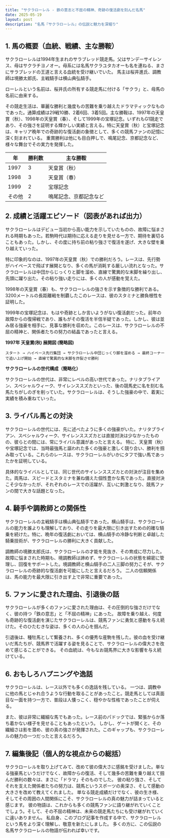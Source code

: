 ```yaml
---
title: "サクラローレル - 鉄の意志と不屈の精神、奇跡の復活劇を刻んだ名馬"
date: 2025-05-19
layout: post
description: "名馬『サクラローレル』の伝説と魅力を深堀り"
---
```


## 1. 馬の概要（血統、戦績、主な勝鞍）

サクラローレルは1994年生まれのサラブレッド競走馬。父はサンデーサイレンス、母はサクラチヨノオー。母系には名馬サクラユタカオーも名を連ねる、まさにサラブレッドの王道と言える血統を受け継いでいた。  馬主は桜井進氏、調教師は境勝太郎氏、主戦騎手は横山典弘騎手。

ローレルという名前は、桜井氏の所有する競走馬に付ける「サクラ」と、母馬の名前に由来する。

その競走生活は、華麗な勝利と幾度もの苦難を乗り越えたドラマティックなものであった。通算成績は29戦10勝、2着6回、3着5回。主な勝鞍は、1997年の天皇賞（秋）、1998年の天皇賞（春）、そして1999年の宝塚記念。いずれもG1競走であり、その強さを証明する輝かしい実績と言える。特に天皇賞（秋）と宝塚記念は、キャリア晩年での奇跡的な復活劇の象徴として、多くの競馬ファンの記憶に深く刻まれている。  重賞勝利は他にも目白押しで、鳴尾記念、京都記念など、様々な舞台でその実力を発揮した。

| 年 | 勝利数 | 主な勝鞍 |
|---|---|---|
| 1997 | 3 | 天皇賞（秋） |
| 1998 | 3 | 天皇賞（春） |
| 1999 | 2 | 宝塚記念 |
| その他 | 2 | 鳴尾記念、京都記念など |


## 2. 成績と活躍エピソード（図表があれば出力）

サクラローレルはデビュー当初から高い能力を示していたものの、故障に悩まされる時期もあった。若駒時代は期待に応える走りを見せる一方で、期待を裏切ることもあった。しかし、その度に持ち前の粘り強さで復活を遂げ、大きな壁を乗り越えていった。

特に印象的なのは、1997年の天皇賞（秋）での勝利だろう。レースは、先行勢がハイペースで飛ばす展開となり、多くの馬が消耗する厳しい流れとなった。サクラローレルは中団からじっくりと脚を溜め、直線で驚異的な末脚を繰り出し、先頭に躍り出た。その粘り強い走りには、多くの人が感動を覚えた。

1998年の天皇賞（春）も、サクラローレルの強さを示す象徴的な勝利である。3200メートルの長距離戦を制覇したこのレースは、彼のスタミナと勝負根性を証明した。

1999年の宝塚記念は、もはや奇跡としか言いようがない復活劇だった。前年の故障からの復帰戦であり、誰もがその復活を半信半疑であった。しかし、彼は並み居る強豪を相手に、見事な勝利を収めた。このレースは、サクラローレルの不屈の精神と、関係者たちの努力の結晶であったと言える。


**1997年 天皇賞(秋) 展開図 (簡略図)**

```
スタート → ハイペース先行集団 → サクラローレル中団じっくり脚を溜める → 最終コーナーで追い上げ開始 → 直線で驚異的な末脚を炸裂させ勝利
```

**サクラローレルの世代構成（簡略化）**

サクラローレルの世代は、非常にレベルの高い世代であった。ナリタブライアン、スペシャルウィーク、サイレンススズカといった、後の競馬史に名を刻む名馬たちがしのぎを削っていた。サクラローレルは、そうした強豪の中で、着実に実績を積み重ねていった。


## 3. ライバル馬との対決

サクラローレルの世代には、先に述べたように多くの強豪がいた。ナリタブライアン、スペシャルウィーク、サイレンススズカとは直接対決は少なかったものの、彼らとの間には、常にライバル意識があったと言える。  特に、天皇賞（秋）や宝塚記念では、当時最強馬と謳われた多くの強豪と激しく競り合い、勝利を掴み取っている。これらのレースは、サクラローレルがいかにタフで強い馬であったかを証明している。

具体的なライバルとしては、同じ世代のサイレンススズカとの対決が注目を集めた。両馬は、スピードとスタミナを兼ね備えた個性豊かな馬であった。直接対決こそ少なかったが、それぞれのレースでの活躍が、互いに刺激となり、競馬ファンの間で大きな話題となった。


## 4. 騎手や調教師との関係性

サクラローレルの主戦騎手は横山典弘騎手であった。横山騎手は、サクラローレルの能力を誰よりも理解しており、その走りを最大限に引き出すための的確な騎乗を続けた。特に、晩年の復活劇においては、横山騎手の冷静な判断と卓越した騎乗技術が、サクラローレルの勝利に大きく貢献した。

調教師の境勝太郎氏は、サクラローレルの才能を見抜き、その育成に尽力した。故障に悩まされた時期も、境調教師は諦めず、サクラローレルの状態を綿密に管理し、回復をサポートした。境調教師と横山騎手の二人三脚の努力こそが、サクラローレルの奇跡的な復活劇を可能にしたと言えるだろう。  二人の信頼関係は、馬の能力を最大限に引き出す上で非常に重要であった。


## 5. ファンに愛された理由、引退後の話

サクラローレルが多くのファンに愛された理由は、その圧倒的な強さだけでなく、彼の持つ「鉄の意志」と「不屈の精神」にあった。  故障を乗り越え、何度も奇跡的な復活劇を演じたサクラローレルは、競馬ファンに勇気と感動を与え続けた。そのひたむきな姿は、多くの人の心を掴んだ。

引退後は、種牡馬として繋養され、多くの優秀な産駒を残した。彼の血を受け継いだ馬たちが、競馬界で活躍する姿を見ることで、サクラローレルの偉大さを改めて感じることができる。  その血統は、今もなお競馬界に大きな影響を与え続けている。


## 6. おもしろハプニングや逸話

サクラローレルは、レース以外でも多くの逸話を残している。  一つは、調教中に他の馬とじゃれ合うような行動を取ることがあったこと。競走馬としては真面目な一面を持つ一方で、普段は人懐っこく、穏やかな性格であったことが伺える。

また、彼は非常に繊細な馬でもあった。レース前のパドックでは、緊張からか落ち着かない様子を見せることもあったという。  しかし、ゲートが開くと、その繊細さは影を潜め、彼の真の強さが発揮された。このギャップも、サクラローレルの魅力の一つだったと言えるだろう。


## 7. 編集後記（個人的な視点からの総括）

サクラローレルを取り上げてみて、改めて彼の偉大さに感銘を受けました。単なる強豪馬というだけでなく、故障からの復活、そして幾多の苦難を乗り越えて掴んだ勝利の数々は、まさに「ドラマ」そのものでした。  彼の粘り強さ、そしてそれを支えた関係者たちの努力は、競馬というスポーツの奥深さ、そして感動の大きさを改めて教えてくれました。  単なる競走成績だけでなく、彼の生き様、そしてその周囲の人間関係にこそ、サクラローレルの真の魅力が詰まっていると感じます。  彼の物語は、これからも多くの競馬ファンに語り継がれていくことでしょう。そして、その不屈の精神は、未来の競走馬たちにも受け継がれていくに違いありません。  私自身、このブログ記事を作成する中で、サクラローレルという馬をより深く理解し、敬意を新たにしました。  多くの方に、この伝説の名馬サクラローレルの物語が伝われば幸いです。
